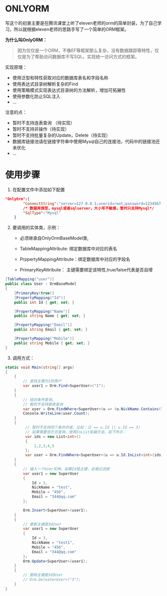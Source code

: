 # ONLYORM

写这个的初衷主要是在腾讯课堂上听了eleven老师的orm的简单封装，为了自己学习，所以就根据eleven老师的思路手写了一个简单的ORM框架。

<b>为什么叫OnlyORM：</b>

> 因为仅仅是一个ORM，不像EF等框架那么复杂，没有数据跟踪等特性，仅仅是为了帮助访问数据库不写SQL，实现统一访问方式的框架。

实现原理：

- 使用泛型和特性获取对应的数据库表名和字段名称
- 使用表达式目录树解析复杂的Find
- 使用策略模式实现表达式目录树的方法解析，增加可拓展性
- 使用参数化防止SQL注入
- ...

注意的点：

- 暂时不支持连表查询 （待实现）
- 暂时不支持非操作（待实现）
- 暂时不支持批量复杂的Update，Delete（待实现）
- 数据库链接池请在链接字符串中使用Mysql自己的连接池，代码中的链接池还未优化
- ...

# 使用步骤

1. 在配置文件中添加如下配置

```json
"OnlyOrm":{
        "ConnectString":"server=127.0.0.1;userid=root;password=1234567;database=study;",
    	/* 数据库类型，mysql或者sqlserver，大小写不敏感，暂时只支持Mysql*/
        "SqlType":"Mysql"
    }
```

2. 要调用的实体类，示例：

   - 必须继承自OnlyOrmBaseModel类,

   - TableMappingAttribute:  绑定数据库中对应的表名
   - PrppertyMappingAttribute：绑定数据库中对应的字段名
   - PrimaryKeyAttribute： 主键需要绑定该特性,true/false代表是否自增

```c#
[TableMapping("user")]
public class User : OrmBaseModel
{
    [PrimaryKey(true)]
    [PropertyMapping("Id")]
    public int Id { get; set; }

    [PropertyMapping("Name")]
    public string Name { get; set; }

    [PropertyMapping("Email")]
    public string Email { get; set; }

    [PropertyMapping("Mobile")]
    public string Mobile { get; set; }
}
```

3. 调用方式：

```C#
static void Main(string[] args)
{
	{
        // 查找主键为1的用户
        var user1 = Orm.Find<SuperUser>("1");
    }
    {
        // 组合条件查询，
        // 暂时不支持联表查询
        var user = Orm.FindWhere<SuperUser>(u => (u.NickName.Contains("zhang") || 2 == u.Id));
        Console.WriteLine(user.Count);
    }
    {
         // 暂时不支持同个条件的或，比如：（2 == u.Id || u.Id == 3）
         // 如果需要该方式查询，使用InList拓展方法，如下所示：
         var ids = new List<int>()
         {
             1,2,3,4,5
         };
         var user = Orm.FindWhere<SuperUser>(u => u.Id.InList<int>(ids));
    }
    {
        // 插入一个User实例，如果Id是主键，会被过滤掉
        var user1 = new SuperUser
        {
            Id = 3,
            NickName = "test",
            Mobile = "456",
            Email = "344@qq.com"
        };

        Orm.Insert<SuperUser>(user1);
    }
    {
        // 更新主键是3dUser
        var user1 = new SuperUser
        {
            Id = 3,
            NickName = "test1",
            Mobile = "456",
            Email = "344@qq.com"
        };
        Orm.Update<SuperUser>(user1);
    }
    {
        // 删除主键是3的User
        // Orm.Deleate<User>("3");
    }
}
```

